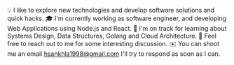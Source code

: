 💡  I like to explore new technologies and develop software solutions and quick hacks.
🎓  I'm currently working as software engineer, and developing Web Applications using Node.js and React.
🌱  I'm on track for learning about Systems Design, Data Structures, Golang and Cloud Architecture.
💬  Feel free to reach out to me for some interesting discussion.
✉️  You can shoot me an email hsankhla1998@gmail.com I'll try to respond as soon as I can.
